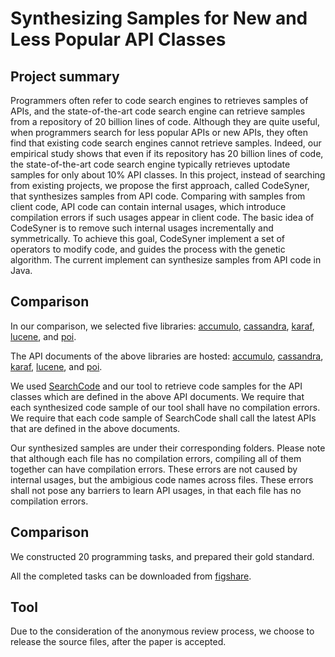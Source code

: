 # Synthesizing Samples for New and Less Popular API Classes

## Project summary


Programmers often refer to code search engines to retrieves samples of APIs, and the state-of-the-art code search engine can retrieve samples from a repository of 20 billion lines of code. Although they are quite useful, when programmers search for less popular APIs or new APIs, they often find that existing code search engines cannot retrieve samples. Indeed, our empirical study shows that even if its repository has 20 billion lines of code, the state-of-the-art code search engine typically retrieves uptodate samples for only about 10% API classes. In this project, instead of searching from existing projects, we propose the first approach, called CodeSyner, that synthesizes samples from API code. Comparing with samples from client code, API code can contain internal usages, which introduce compilation errors if such usages appear in client code. The basic idea of CodeSyner is to remove such internal usages incrementally and symmetrically. To achieve this goal, CodeSyner implement a set of operators to modify code, and guides the process with the genetic algorithm. The current implement can synthesize samples from API code in Java.


## Comparison

In our comparison, we selected five libraries: 
[accumulo](https://accumulo.apache.org), [cassandra](https://cassandra.apache.org), [karaf](https://karaf.apache.org), [lucene](https://lucene.apache.org), and [poi](https://poi.apache.org).

The API documents of the above libraries are hosted: [accumulo](https://tinyurl.com/wrxtcag), [cassandra](https://tinyurl.com/s48gayr), [karaf](https://tinyurl.com/yb23bygh), [lucene](https://tinyurl.com/r65nw7q), and [poi](https://tinyurl.com/uzgdlyr).

We used [SearchCode](https://searchcode.com) and our tool to retrieve code samples for the API classes which are defined in the above API documents. 
We require that each synthesized code sample of our tool shall have no compilation errors. We require that each code sample of SearchCode shall call the latest APIs that are defined in the above documents. 

Our synthesized samples are under their corresponding folders. Please note that although each file has no compilation errors, compiling all of them together can have compilation errors. These errors are not caused by internal usages, but the ambigious code names across files. These errors shall not pose any barriers to learn API usages, in that each file has no compilation errors. 


## Comparison

We constructed 20 programming tasks, and prepared their gold standard. 

All the completed tasks can be downloaded from [figshare](https://figshare.com/articles/dataset/Tasks_items/12793475).


## Tool

Due to the consideration of the anonymous review process, we choose to release the source files, after the paper is accepted.  

